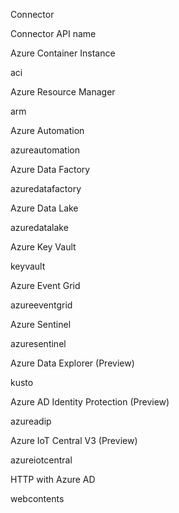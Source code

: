 Connector 
	

Connector API name 

Azure Container Instance 
	

aci 

Azure Resource Manager 
	

arm 

Azure Automation 
	

azureautomation 

Azure Data Factory 
	

azuredatafactory 

Azure Data Lake 
	

azuredatalake 

Azure Key Vault 
	

keyvault 

Azure Event Grid 
	

azureeventgrid 

Azure Sentinel 
	

azuresentinel 

Azure Data Explorer (Preview) 
	

kusto 

Azure AD Identity Protection (Preview) 
	

azureadip 

Azure IoT Central V3 (Preview) 
	

azureiotcentral 

HTTP with Azure AD 
	

webcontents

